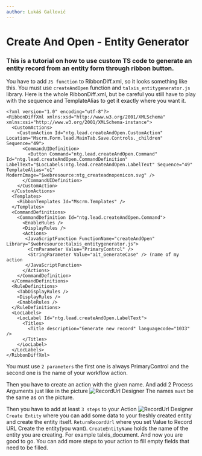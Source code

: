 ```yaml
---
author: Lukáš Gallovič
---
```


# Create And Open - Entity Generator

### This is a tutorial on how to use custom TS code to generate an entity record from an entity form through ribbon button.
You have to add `JS function` to RibbonDiff.xml, so it looks something like this.
You must use `createAndOpen` function and `talxis_entitygenerator.js` library.
Here is the whole RibbonDiff.xml, but be careful you still have to play with the sequence and TemplateAlias to get it exactly where you want it.
```
<?xml version="1.0" encoding="utf-8"?>
<RibbonDiffXml xmlns:xsd="http://www.w3.org/2001/XMLSchema" xmlns:xsi="http://www.w3.org/2001/XMLSchema-instance">
  <CustomActions>
    <CustomAction Id="ntg.lead.createAndOpen.CustomAction" Location="Mscrm.Form.lead.MainTab.Save.Controls._children" Sequence="49">
      <CommandUIDefinition>
        <Button Command="ntg.lead.createAndOpen.Command" Id="ntg.lead.createAndOpen.CommandDefinition" LabelText="$LocLabels:ntg.lead.createAndOpen.LabelText" Sequence="49" TemplateAlias="o1"  ModernImage="$webresource:ntg_createadnopenicon.svg" />
      </CommandUIDefinition>
    </CustomAction>
  </CustomActions>
  <Templates>
    <RibbonTemplates Id="Mscrm.Templates" />
  </Templates>
  <CommandDefinitions>
    <CommandDefinition Id="ntg.lead.createAndOpen.Command">
      <EnableRules />
      <DisplayRules />
      <Actions>
       <JavaScriptFunction FunctionName="createAndOpen" Library="$webresource:talxis_entitygenerator.js">
        <CrmParameter Value="PrimaryControl" />
        <StringParameter Value="ait_GenerateCase" /> (name of my action
       </JavaScriptFunction>
      </Actions>
    </CommandDefinition>
  </CommandDefinitions>
  <RuleDefinitions>
    <TabDisplayRules />
    <DisplayRules />
    <EnableRules />
  </RuleDefinitions>
  <LocLabels>
    <LocLabel Id="ntg.lead.createAndOpen.LabelText">
      <Titles>
        <Title description="Generate new record" languagecode="1033" />
      </Titles>
    </LocLabel>
  </LocLabels>
</RibbonDiffXml>
```
You must use `2 parameters` the first one is always PrimaryControl and the second one is the name of your workflow action.

Then you have to create an action with the given name. And add 2 Process Arguments just like in the picture
![RecordUrl Designer](/.attachments/CreateAndOpen.png)
The names `must` be the same as on the picture.

Then you have to add at least `3 steps` to your Action
![RecordUrl Designer](/.attachments/CreateAndOpen2.png)
`Create Entity` where you can add some data to your freshly created entity and create the entity itself.
`ReturnRecordUrl` where you set Value to Record URL Create the entity(you want).
`CreateEntityName` holds the name of the entity you are creating. For example talxis_document.
And now you are good to go.
You can add more steps to your action to fill empty fields that need to be filled.
